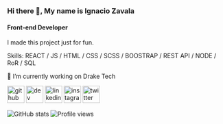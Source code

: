 ### Hi there 👋, My name is Ignacio Zavala
#### Front-end Developer
I made this project just for fun.

Skills: REACT / JS / HTML / CSS / SCSS / BOOSTRAP / REST API / NODE / RoR / SQL

🔭 I’m currently working on Drake Tech 

[<img src='https://cdn.jsdelivr.net/npm/simple-icons@3.0.1/icons/github.svg' alt='github' height='40'>](https://github.com/cionagi)  [<img src='https://cdn.jsdelivr.net/npm/simple-icons@3.0.1/icons/dev-dot-to.svg' alt='dev' height='40'>](https://dev.to/cionagi)  [<img src='https://cdn.jsdelivr.net/npm/simple-icons@3.0.1/icons/linkedin.svg' alt='linkedin' height='40'>](https://www.linkedin.com/in/luiszavala/)  [<img src='https://cdn.jsdelivr.net/npm/simple-icons@3.0.1/icons/instagram.svg' alt='instagram' height='40'>](https://www.instagram.com/cionagi/)  [<img src='https://cdn.jsdelivr.net/npm/simple-icons@3.0.1/icons/twitter.svg' alt='twitter' height='40'>](https://twitter.com/inacioZavala)  

![GitHub stats](https://github-readme-stats.vercel.app/api?username=cionagi&show_icons=true)  ![Profile views](https://gpvc.arturio.dev/cionagi)  
